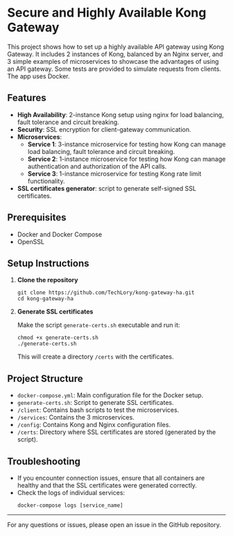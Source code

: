 # Secure and Highly Available Kong Gateway

This project shows how to set up a highly available API gateway using Kong Gateway. It includes 2 instances of Kong, balanced by an Nginx server, and 3 simple examples of microservices to showcase the advantages of using an API gateway. Some tests are provided to simulate requests from clients. The app uses Docker.

## Features

- **High Availability**: 2-instance Kong setup using nginx for load balancing, fault tolerance and circuit breaking.
- **Security**: SSL encryption for client-gateway communication.
- **Microservices**:
    - **Service 1**: 3-instance microservice for testing how Kong can manage load balancing, fault tolerance and circuit breaking.
    - **Service 2**: 1-instance microservice for testing how Kong can manage authentication and authorization of the API calls.
    - **Service 3**: 1-instance microservice for testing Kong rate limit functionality.
- **SSL certificates generator**: script to generate self-signed SSL certificates.

## Prerequisites

- Docker and Docker Compose
- OpenSSL

## Setup Instructions

1. **Clone the repository**
    ```
    git clone https://github.com/TechLory/kong-gateway-ha.git
    cd kong-gateway-ha
    ```

2. **Generate SSL certificates**
   
    Make the script `generate-certs.sh` executable and run it:
    ```
    chmod +x generate-certs.sh
    ./generate-certs.sh
    ```
    This will create a directory `/certs` with the certificates.

## Project Structure

- `docker-compose.yml`: Main configuration file for the Docker setup.
- `generate-certs.sh`: Script to generate SSL certificates.
- `/client`: Contains bash scripts to test the microservices.
- `/services`: Contains the 3 microservices.
- `/config`: Contains Kong and Nginx configuration files.
- `/certs`: Directory where SSL certificates are stored (generated by the script).

## Troubleshooting

- If you encounter connection issues, ensure that all containers are healthy and that the SSL certificates were generated correctly.
- Check the logs of individual services:
  ```
  docker-compose logs [service_name]
  ```

---

For any questions or issues, please open an issue in the GitHub repository.